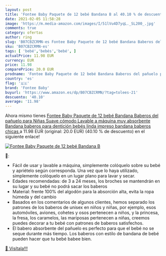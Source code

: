 ```yaml
---
layout: post
title: 'Fontee Baby Paquete de 12 bebé Bandana B al 40.10 % de descuento'
date: 2021-02-05 11:58:28
image: 'https://m.media-amazon.com/images/I/51lVu4D7yqL._SL200_.jpg'
comments: true
category: ofertas
author: ring
slug: 'B07CBZCRMN-es Fontee Baby Paquete de 12 bebé Bandana Baberos del pañuelo...'
sku: 'B07CBZCRMN-es'
tags: [ 'bebé','bebés','bebé', ]
actualPrice: 11.98 EUR
currency: EUR
price: 11.98
comparePrice: 20.0 EUR
prodname: 'Fontee Baby Paquete de 12 bebé Bandana Baberos del pañuelo para Niñas Suave  cómodo  Lavable a máquina  muy absorbente Bandana baberos para dentición bebés  linda impreso bandana baberos  chicas '
country: 'es'
flag: '🇪🇸'
brand: 'Fontee Baby'
buyurl: 'https://www.amazon.es/dp/B07CBZCRMN/?tag=tolees-21'
descuento: '40.10'
average: '11.98'
---
```


Ahora mismo tienes [Fontee Baby Paquete de 12 bebé Bandana Baberos del pañuelo para Niñas Suave  cómodo  Lavable a máquina  muy absorbente Bandana baberos para dentición bebés  linda impreso bandana baberos  chicas ](https://www.amazon.es/dp/B07CBZCRMN/?tag=tolees-21) a 11.98 EUR (original: 20.0 EUR) (40.10 %  de descuento) en el siguiente enlace!

[![Fontee Baby Paquete de 12 bebé Bandana B](https://m.media-amazon.com/images/I/51lVu4D7yqL._SL200_.jpg)](https://www.amazon.es/dp/B07CBZCRMN/?tag=tolees-21)

🔎:

- Fácil de usar y lavable a máquina, simplemente colóquelo sobre su bebé y apriételo según corresponda. Una vez que lo haya utilizado, simplemente colóquelo en un lugar plano para lavar y secar.
- Edades recomendadas: de 3 a 24 meses, los broches se mantendrán en su lugar y su bebé no podrá sacar los baberos
- Material: frente 100% del algodón para la absorción alta, evita la ropa húmeda y del cambio
- Basados en los comentarios de algunos clientes, hemos separado los patrones de los baberos de unisex en niños y niñas, por ejemplo, esos automóviles, aviones, cohetes y osos pertenecen a niños, y la princesa, la fresa, los caramelos, las mariposas pertenecen a niñas, creemos puedes decorar a tu bebé con patrones de baberos satisfechos.
- El babero absorbente del pañuelo es perfecto para que el bebé no se seque durante más tiempo. Los baberos con estilo de bandana de bebé pueden hacer que tu bebé babee bien.

[🛒 Visítala!!!](https://www.amazon.es/dp/B07CBZCRMN/?tag=tolees-21)
